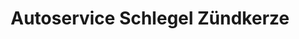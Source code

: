 ---
title: "Autoservice Schlegel Zündkerze"
url: /neuhausen-erzgeb/autoservice-schlegel-zuendkerze/
shop: Autowerkstatt
---